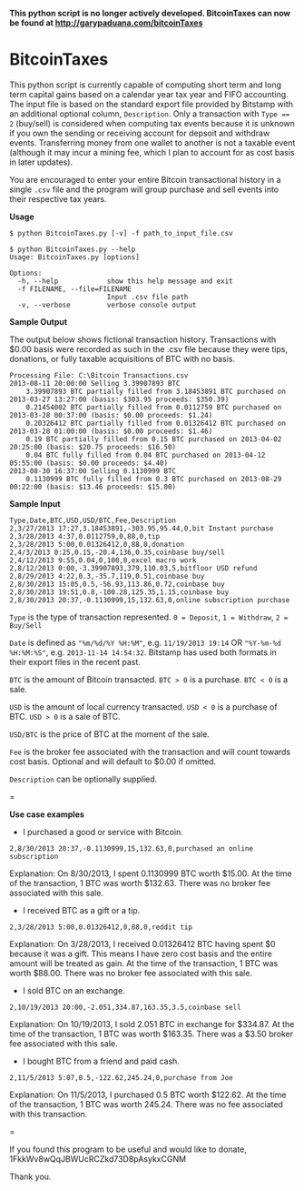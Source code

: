 **This python script is no longer actively developed.  BitcoinTaxes can now be found at http://garypaduana.com/bitcoinTaxes**

BitcoinTaxes
=

This python script is currently capable of computing short term and long term capital gains based on a calendar year tax year and FIFO accounting.  The input file is based on the standard export file provided by Bitstamp with an additional optional column, `Description`.  Only a transaction with `Type == 2` (buy/sell) is considered when computing tax events because it is unknown if you own the sending or receiving account for depsoit and withdraw events.  Transferring money from one wallet to another is not a taxable event (although it may incur a mining fee, which I plan to account for as cost basis in later updates).

You are encouraged to enter your entire Bitcoin transactional history in a single `.csv` file and the program will group purchase and sell events into their respective tax years.

**Usage**

```
$ python BitcoinTaxes.py [-v] -f path_to_input_file.csv
```

```
$ python BitcoinTaxes.py --help
Usage: BitcoinTaxes.py [options]

Options:
  -h, --help            show this help message and exit
  -f FILENAME, --file=FILENAME
                        Input .csv file path
  -v, --verbose         verbose console output
```

**Sample Output**

The output below shows fictional transaction history.  Transactions with $0.00 basis were recorded as such in the .csv file because they were tips, donations, or fully taxable acquisitions of BTC with no basis.

```
Processing File: C:\Bitcoin Transactions.csv
2013-08-11 20:00:00 Selling 3.39907893 BTC
	3.39907893 BTC partially filled from 3.18453891 BTC purchased on 2013-03-27 13:27:00 (basis: $303.95 proceeds: $350.39)
	0.21454002 BTC partially filled from 0.0112759 BTC purchased on 2013-03-28 00:37:00 (basis: $0.00 proceeds: $1.24)
	0.20326412 BTC partially filled from 0.01326412 BTC purchased on 2013-03-28 01:00:00 (basis: $0.00 proceeds: $1.46)
	0.19 BTC partially filled from 0.15 BTC purchased on 2013-04-02 20:25:00 (basis: $20.75 proceeds: $16.50)
	0.04 BTC fully filled from 0.04 BTC purchased on 2013-04-12 05:55:00 (basis: $0.00 proceeds: $4.40)
2013-08-30 16:37:00 Selling 0.1130999 BTC
	0.1130999 BTC fully filled from 0.3 BTC purchased on 2013-08-29 00:22:00 (basis: $13.46 proceeds: $15.00)
```

**Sample Input**

```
Type,Date,BTC,USD,USD/BTC,Fee,Description
2,3/27/2013 17:27,3.18453891,-303.95,95.44,0,bit Instant purchase
2,3/28/2013 4:37,0.0112759,0,88,0,tip
2,3/28/2013 5:00,0.01326412,0,88,0,donation
2,4/3/2013 0:25,0.15,-20.4,136,0.35,coinbase buy/sell
2,4/12/2013 9:55,0.04,0,100,0,excel macro work
2,8/12/2013 0:00,-3.39907893,379,110.03,5,bitfloor USD refund
2,8/29/2013 4:22,0.3,-35.7,119,0.51,coinbase buy
2,8/30/2013 15:05,0.5,-56.93,113.86,0.72,coinbase buy
2,8/30/2013 19:51,0.8,-100.28,125.35,1.15,coinbase buy
2,8/30/2013 20:37,-0.1130999,15,132.63,0,online subscription purchase
```

`Type` is the type of transaction represented. `0 = Deposit`, `1 = Withdraw`, `2 = Buy/Sell`

`Date` is defined as `"%m/%d/%Y %H:%M"`, e.g. `11/19/2013 19:14` OR `"%Y-%m-%d %H:%M:%S"`, e.g. `2013-11-14 14:54:32`.  Bitstamp has used both formats in their export files in the recent past.

`BTC` is the amount of Bitcoin transacted.  `BTC > 0` is a purchase. `BTC < 0` is a sale.

`USD` is the amount of local currency transacted. `USD < 0` is a purchase of BTC.  `USD > 0` is a sale of BTC.

`USD/BTC` is the price of BTC at the moment of the sale.

`Fee` is the broker fee associated with the transaction and will count towards cost basis.  Optional and will default to $0.00 if omitted.

`Description` can be optionally supplied.

=

**Use case examples**

* I purchased a good or service with Bitcoin.

`2,8/30/2013 20:37,-0.1130999,15,132.63,0,purchased an online subscription`

Explanation: On 8/30/2013, I spent 0.1130999 BTC worth $15.00.  At the time of the transaction, 1 BTC was worth $132.63.  There was no broker fee associated with this sale.

* I received BTC as a gift or a tip.

`2,3/28/2013 5:00,0.01326412,0,88,0,reddit tip`

Explanation: On 3/28/2013, I received 0.01326412 BTC having spent $0 because it was a gift.  This means I have zero cost basis and the entire amount will be treated as gain.  At the time of the transaction, 1 BTC was worth $88.00.  There was no broker fee associated with this sale.

* I sold BTC on an exchange.

`2,10/19/2013 20:00,-2.051,334.87,163.35,3.5,coinbase sell`

Explanation: On 10/19/2013, I sold 2.051 BTC in exchange for $334.87.  At the time of the transaction, 1 BTC was worth $163.35.  There was a $3.50 broker fee associated with this sale.

* I bought BTC from a friend and paid cash.

`2,11/5/2013 5:07,0.5,-122.62,245.24,0,purchase from Joe`

Explanation: On 11/5/2013, I purchased 0.5 BTC worth $122.62.  At the time of the transaction, 1 BTC was worth 245.24.  There was no fee associated with this transaction.

=

If you found this program to be useful and would like to donate, 1FkkWv8wQqJBWUcRCZkd73D8pAsykxCGNM

Thank you.
